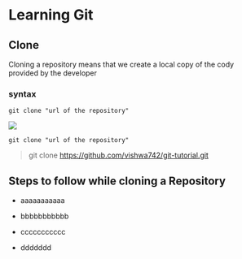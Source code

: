 # Learning Git
## Clone
Cloning a repository means that we create a local copy of the cody provided by the developer
### syntax 
```
git clone "url of the repository"

```
![](  URL )


```
git clone "url of the repository"

```
> git clone https://github.com/vishwa742/git-tutorial.git

## Steps to follow while cloning a Repository
 -  aaaaaaaaaaa
 
 -  bbbbbbbbbbb
   -  ccccccccccc
   -  ddddddd

